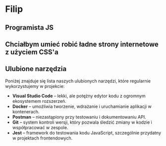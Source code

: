 # Filip

## Programista JS

## Chciałbym umieć robić ładne strony internetowe z użyciem CSS'a

## Ulubione narzędzia

Poniżej znajduje się lista naszych ulubionych narzędzi, które regularnie wykorzystujemy w projekcie:

- **Visual Studio Code** – lekki, ale potężny edytor kodu z ogromnym ekosystemem rozszerzeń.
- **Docker** – umożliwia tworzenie, wdrażanie i uruchamianie aplikacji w kontenerach.
- **Postman** – niezastąpiony przy testowaniu i dokumentowaniu API.
- **Git** – system kontroli wersji, który pozwala śledzić zmiany w kodzie i współpracować w zespole.
- **Jest** – framework do testowania kodu JavaScript, szczególnie przydatny w projektach frontendowych.
